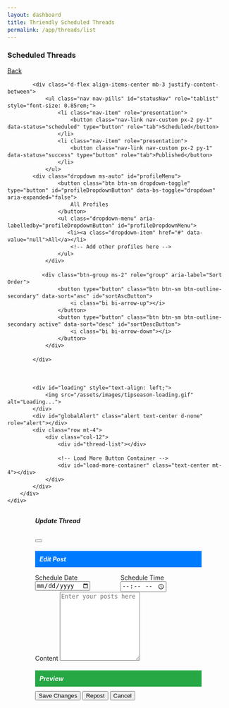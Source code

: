 ```yaml
---
layout: dashboard
title: Thriendly Scheduled Threads
permalink: /app/threads/list
---
```


<style>

    .thread-card {
        cursor: pointer; 
        transition: background-color 0.3s;
    }

    .thread-card:hover {
        background-color: #edfced;
        box-shadow: 0 2px 6px rgba(27, 168, 68, 0.5);
    }

     /* Adjusted loading icon style */
    #loading{
        display: flex;
        justify-content: center; /* Centers horizontally */
        align-items: center; /* Centers vertically */
        text-align: center;
    }

    #loading img {
        width: 50px;
        height: 50px;
    }

    .thread-content {
        white-space: pre-wrap;
        word-break: break-word;
        text-align: left;
    }

    .thread-content p {
        margin-bottom: 0.25rem;
    }

    .time-display {
        font-size: 0.875rem;
        color: #6c757d;
    }

    .profile-icon {
        margin-right: 0.25rem;
    }

    .profile-name{
        margin-right: 5px;
    }

    .clock-icon {
        margin-right: 0.25rem;
    }

    .thread-preview {
        background-color: #ffffff;
        border: 1px solid #dee2e6;
        border-radius: 0.5rem;
        padding: 15px;
        position: relative;
        margin-bottom: 20px;
    }

    .thread-number {
        position: absolute;
        top: -10px;
        left: 10px;
        background-color: #007bff;
        color: white;
        width: 25px;
        height: 25px;
        border-radius: 50%;
        display: flex;
        align-items: center;
        justify-content: center;
        font-weight: bold;
    }

    .char-count {
        font-size: 0.8rem;
        color: #6c757d;
    }

    .connecting-line {
        width: 3px;
        background-color: #007bff; /* Blue */
        height: 20px;
        margin: 0 auto;
        position: absolute;
        left: 21px; /* Move line towards left side */
        bottom: -20px;
    }

    .action-buttons {
        display: flex;
        gap: 10px;
    }

    .btn-view {
        background-color: #28a745; /* Green background */
        color: #fff;
        border: none;
        padding: 5px 10px;
    }
    .btn-view:hover {
        background-color: #218838;
    }
    .btn-view:focus {
        outline: none;
    }


    .btn-edit {
        background-color: #007bff; /* Blue */
        color: white;
        border: none;
        padding: 5px 10px;
    }

    .btn-delete {
        background-color: #dc3545; /* Red */
        color: white;
        border: none;
        padding: 5px 10px;
    }

    .btn-edit:hover{
        background-color: #0d53f2;
        border-color: #0d53f2;
        color: white;
    }

    .btn-delete:hover {
        background-color: #d02538;
        border-color: #d02538;
        color: white;
    }   

    .btn-edit:focus, .btn-delete:focus {
        outline: none;
    }

    #profileDropdownButton {
        background-color: #28a745;
        color: #fff;
        border: 1px solid #28a745;
        font-size: 0.85rem;
        padding: 0.25rem 0.5rem;
        min-width: 100px; /* Ensures consistent button size */
        white-space: nowrap;
    }

    .section-header {
        background-color: #007bff; /* Blue background */
        color: white;              /* White text */
        padding: 10px;
        font-weight: bold;
        margin-bottom: 15px;
    }

    .preview-header {
        background-color: #28a745; /* Green background */
        color: white;              /* White text */
        padding: 10px;
        font-weight: bold;
        margin-bottom: 10px;
    }

    /* Adjust modal size to avoid scrolling */
    .modal-lg {
        max-width: 75%;
    }

    .modal-body {
        max-height: calc(100vh - 200px);
        overflow-y: auto;
    }

    .modal-dialog {
        margin: 30px auto;
    }

    /* Adjust textarea to fit content */
    #updateThreadContent {
        overflow-y: auto;
        height: 150px; /* Adjust height to fill available space */
    }

    /* Place date and time pickers in the same row */
    .datetime-row {
        display: flex;
        gap: 10px;
    }

    /* Fix overflow issue in preview */
    #updatePreview {
        overflow-y: auto;
        max-height: calc(100vh - 350px); /* Adjust as needed */
    }
    
    
    /* Add margin between posts */
    .number-padding {
        padding-top: 20px;
    }

    .nav-pills .nav-link {
        background: none;
        border: none;
        color: #28a745; /* Green text for non-selected pills */
        }

    .nav-pills .nav-link.active {
        background-color: #28a745; /* Green background for selected pill */
        color: #fff; /* White text for the selected pill */
    }

    .sort-btn:focus {
        outline: none;
    }
    .btn-group .btn-outline-secondary.active {
        background-color: #28a745;
        color: #fff;
        border-color: #28a745;
    }


</style>

<div id="schedulerContainer" class="scheduler" style="display:none;">
    {% include scheduler.html %}
</div>

<div id="content">
    <div id="listPostsContainer">
        <div class="container mt-4 col-md-8 offset-md-2">
            <div class="d-flex justify-content-between align-items-center mb-4">
                <h3 class="text-primary">Scheduled Threads</h3>
                <a href="/app/threads/home" class="btn btn-secondary">Back</a>
            </div>

            <div class="d-flex align-items-center mb-3 justify-content-between">
                <ul class="nav nav-pills" id="statusNav" role="tablist" style="font-size: 0.85rem;">
                    <li class="nav-item" role="presentation">
                        <button class="nav-link nav-custom px-2 py-1" data-status="scheduled" type="button" role="tab">Scheduled</button>
                    </li>
                    <li class="nav-item" role="presentation">
                        <button class="nav-link nav-custom px-2 py-1" data-status="success" type="button" role="tab">Published</button>
                    </li>
                </ul>
            <div class="dropdown ms-auto" id="profileMenu">
                    <button class="btn btn-sm dropdown-toggle" type="button" id="profileDropdownButton" data-bs-toggle="dropdown" aria-expanded="false">
                        All Profiles
                    </button>
                    <ul class="dropdown-menu" aria-labelledby="profileDropdownButton" id="profileDropdownMenu">
                       <li><a class="dropdown-item" href="#" data-value="null">All</a></li>
                        <!-- Add other profiles here -->
                    </ul>
                </div>

               <div class="btn-group ms-2" role="group" aria-label="Sort Order">
                    <button type="button" class="btn btn-sm btn-outline-secondary" data-sort="asc" id="sortAscButton">
                        <i class="bi bi-arrow-up"></i>
                    </button>
                    <button type="button" class="btn btn-sm btn-outline-secondary active" data-sort="desc" id="sortDescButton">
                        <i class="bi bi-arrow-down"></i>
                    </button>
                </div>

            </div>
            


            <div id="loading" style="text-align: left;">
                <img src="/assets/images/tipseason-loading.gif" alt="Loading...">
            </div>
            <div id="globalAlert" class="alert text-center d-none" role="alert"></div>
            <div class="row mt-4">
                <div class="col-12">
                    <div id="thread-list"></div>

                    <!-- Load More Button Container -->
                    <div id="load-more-container" class="text-center mt-4"></div>
                </div>
            </div>
        </div>
    </div>
</div>

<!-- Update Thread Modal -->
<div class="modal fade" id="updateThreadModal" tabindex="-1" aria-labelledby="updateThreadModalLabel" aria-hidden="true">
    <div class="modal-dialog modal-lg modal-dialog-centered">
        <div class="modal-content">
            <form id="update-thread-form">
                <div class="modal-header">
                    <h5 class="modal-title" id="updateThreadModalLabel">Update Thread</h5>
                    <button type="button" class="btn-close" data-bs-dismiss="modal" aria-label="Close"></button>
                </div>
                <div class="modal-body">
                    <div class="row">
                        <!-- Edit Form Column -->
                        <div class="col-md-6">
                            <!-- Edit Post Header -->
                            <h5 class="section-header">Edit Post</h5>
                            <!-- Schedule Time Fields in the Same Row -->
                            <div class="mb-3 datetime-row">
                                <div style="flex: 1;">
                                    <label for="updateThreadScheduleDate" class="form-label">Schedule Date</label>
                                    <input type="date" class="form-control" id="updateThreadScheduleDate">
                                </div>
                                <div style="flex: 1;">
                                    <label for="updateThreadScheduleTime" class="form-label">Schedule Time</label>
                                    <input type="time" class="form-control" id="updateThreadScheduleTime">
                                </div>
                            </div>
                            <!-- Content Field -->
                            <div class="mb-3">
                                <label class="form-label">Content</label>
                                <textarea class="form-control" id="updateThreadContent" rows="10" placeholder="Enter your posts here"></textarea>
                            </div>
                            <input type="hidden" id="updateThreadPostId">
                        </div>
                        <!-- Preview Column -->
                        <div class="col-md-6">
                            <!-- Preview Header -->
                            <h5 class="preview-header">Preview</h5>
                            <div id="updatePreview">
                                <!-- Subposts will be displayed here -->
                            </div>
                        </div>
                    </div>
                </div>
                <div class="modal-footer">
                    <span id="charCount" class="me-auto"></span>
                    <button type="submit" class="btn btn-primary">Save Changes</button>
                    <button class="btn btn-primary" id="reuseButton" type="button">Repost</button>
                    <button type="button" class="btn btn-secondary" data-bs-dismiss="modal">Cancel</button>
                </div>
            </form>
        </div>
    </div>
</div>


<script type="module" src="{{ site.baseurl }}/assets/js/firebaseauth.js"></script>
<script src="https://code.jquery.com/jquery-3.6.0.min.js"></script>
<script src="https://cdn.jsdelivr.net/npm/bootstrap@5.3.0-alpha1/dist/js/bootstrap.bundle.min.js"></script>
<link href="https://cdn.jsdelivr.net/npm/bootstrap-icons/font/bootstrap-icons.css" rel="stylesheet">
<script src="{{ site.baseurl }}/assets/js/dashboard/threads-list.js"></script>
